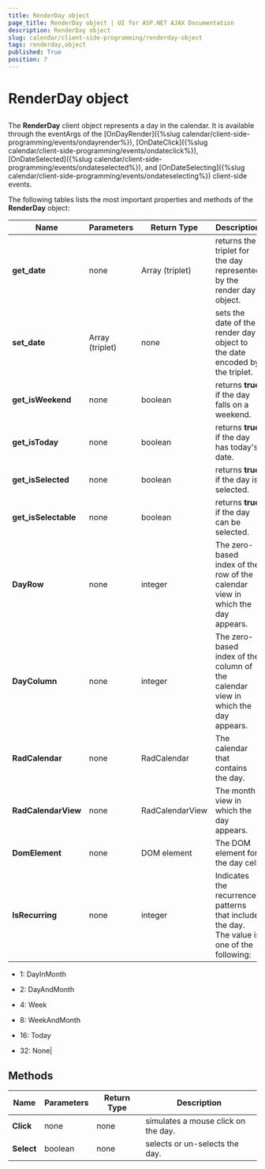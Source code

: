 ```yaml
---
title: RenderDay object
page_title: RenderDay object | UI for ASP.NET AJAX Documentation
description: RenderDay object
slug: calendar/client-side-programming/renderday-object
tags: renderday,object
published: True
position: 7
---
```


# RenderDay object



## 

The __RenderDay__ client object represents a day in the calendar. It is available through the eventArgs of the [OnDayRender]({%slug calendar/client-side-programming/events/ondayrender%}), [OnDateClick]({%slug calendar/client-side-programming/events/ondateclick%}), [OnDateSelected]({%slug calendar/client-side-programming/events/ondateselected%}), and [OnDateSelecting]({%slug calendar/client-side-programming/events/ondateselecting%}) client-side events.

The following tables lists the most important properties and methods of the __RenderDay__ object:


| Name | Parameters | Return Type | Description |
| ------ | ------ | ------ | ------ |
| __get_date__ |none|Array (triplet)|returns the triplet for the day represented by the render day object.|
| __set_date__ |Array (triplet)|none|sets the date of the render day object to the date encoded by the triplet.|
| __get_isWeekend__ |none|boolean|returns __true__ if the day falls on a weekend.|
| __get_isToday__ |none|boolean|returns __true__ if the day has today's date.|
| __get_isSelected__ |none|boolean|returns __true__ if the day is selected.|
| __get_isSelectable__ |none|boolean|returns __true__ if the day can be selected.|
| __DayRow__ |none|integer|The zero-based index of the row of the calendar view in which the day appears.|
| __DayColumn__ |none|integer|The zero-based index of the column of the calendar view in which the day appears.|
| __RadCalendar__ |none|RadCalendar|The calendar that contains the day.|
| __RadCalendarView__ |none|RadCalendarView|The month view in which the day appears.|
| __DomElement__ |none|DOM element|The DOM element for the day cell.|
| __IsRecurring__ |none|integer|Indicates the recurrence patterns that include the day. The value is one of the following:

* 1: DayInMonth

* 2: DayAndMonth

* 4: Week

* 8: WeekAndMonth

* 16: Today

* 32: None|

## Methods


| Name | Parameters | Return Type | Description |
| ------ | ------ | ------ | ------ |
| __Click__ |none|none|simulates a mouse click on the day.|
| __Select__ |boolean|none|selects or un-selects the day.|
